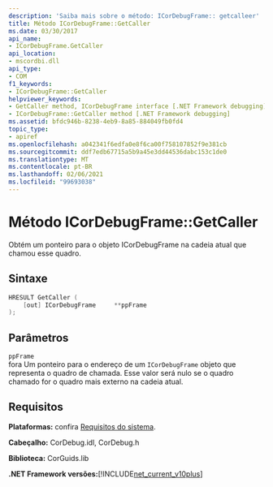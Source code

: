 ```yaml
---
description: 'Saiba mais sobre o método: ICorDebugFrame:: getcalleer'
title: Método ICorDebugFrame::GetCaller
ms.date: 03/30/2017
api_name:
- ICorDebugFrame.GetCaller
api_location:
- mscordbi.dll
api_type:
- COM
f1_keywords:
- ICorDebugFrame::GetCaller
helpviewer_keywords:
- GetCaller method, ICorDebugFrame interface [.NET Framework debugging]
- ICorDebugFrame::GetCaller method [.NET Framework debugging]
ms.assetid: bfdc946b-8238-4eb9-8a85-884049fb0fd4
topic_type:
- apiref
ms.openlocfilehash: a042341f6edfa0e8f6ca00f758107852f9e381cb
ms.sourcegitcommit: ddf7edb67715a5b9a45e3dd44536dabc153c1de0
ms.translationtype: MT
ms.contentlocale: pt-BR
ms.lasthandoff: 02/06/2021
ms.locfileid: "99693038"
---
```

# <a name="icordebugframegetcaller-method"></a>Método ICorDebugFrame::GetCaller

Obtém um ponteiro para o objeto ICorDebugFrame na cadeia atual que chamou esse quadro.  
  
## <a name="syntax"></a>Sintaxe  
  
```cpp  
HRESULT GetCaller (  
    [out] ICorDebugFrame     **ppFrame  
);  
```  
  
## <a name="parameters"></a>Parâmetros  

 `ppFrame`  
 fora Um ponteiro para o endereço de um `ICorDebugFrame` objeto que representa o quadro de chamada. Esse valor será nulo se o quadro chamado for o quadro mais externo na cadeia atual.  
  
## <a name="requirements"></a>Requisitos  

 **Plataformas:** confira [Requisitos do sistema](../../get-started/system-requirements.md).  
  
 **Cabeçalho:** CorDebug.idl, CorDebug.h  
  
 **Biblioteca:** CorGuids.lib  
  
 **.NET Framework versões:**[!INCLUDE[net_current_v10plus](../../../../includes/net-current-v10plus-md.md)]
